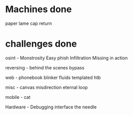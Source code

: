 # Machines done

paper
lame
cap
return

# challenges done

osint - 
    Monstrosity
    Easy phish
    Infiltration
    Missing in action
    
reversing - 
    behind the scenes
    bypass

web -
    phonebook 
    blinker fluids
    templated htb

misc -
    canvas
    misdirection
    eternal loop

mobile -
    cat

Hardware -
    Debugging interface
    the needle
